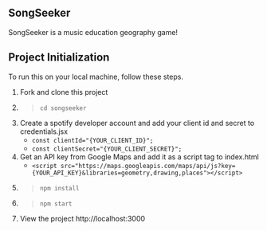## SongSeeker

SongSeeker is a music education geography game!

## Project Initialization

To run this on your local machine, follow these steps.

1. Fork and clone this project
2. > `cd songseeker`
3. Create a spotify developer account and add your client id and secret to credentials.jsx
    - `const clientId="{YOUR_CLIENT_ID}";`
    - `const clientSecret="{YOUR_CLIENT_SECRET}";`
4. Get an API key from Google Maps and add it as a script tag to index.html
    - `<script src="https://maps.googleapis.com/maps/api/js?key={YOUR_API_KEY}&libraries=geometry,drawing,places"></script>`
5. > `npm install`
6. > `npm start`
7. View the project http://localhost:3000
